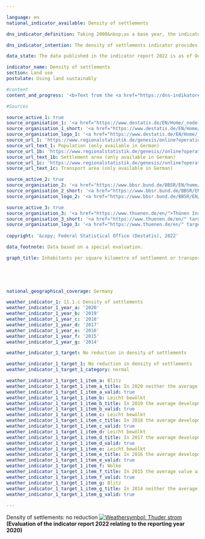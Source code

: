 ```yaml
---

language: en    
national_indicator_available: Density of settlements    

dns_indicator_definition: Taking 2000&nbsp;as a base year, the indicator shows the development of population numbers per square kilometre of settlement or transport area.    

dns_indicator_intention: The density of settlements indicator provides information about the efficiency of settlement land use. The goal of the German Government is to counteract the reduction in settlement density by implementing space-saving measures for all new construction, brownfield development, reduction of residential and commercial vacancy, and densification or dedensification of built-up areas.    

data_state: The data published in the indicator report 2022 is as of Oct 31 2022. The data shown on this platform is updated regularly, so that more current data may be available online than published in the <a href="https://dns-indikatoren.de/assets/publications/reports/en/2022.pdf">indicator report 2022</a>.    

indicator_name: Density of settlements    
section: Land use    
postulate: Using land sustainably    

#content     
content_and_progress: '<b>Text from the <a href="https://dns-indikatoren.de/assets/publications/reports/en/2021.pdf">Indicator Report 2021&nbsp;</a></b><br><br>Settlement density looks at the number of inhabitants in relation to the amount of settlement and transport area – in contrast to population density, which is based on the entire land area.<br><br>Apart from residential building land, settlement land includes areas of special functional character (such as hospitals and schools), industrial and commercial land, mixed-use land (such as shopping streets), and areas for sports, leisure and recreation. Changes in the number of inhabitants and changes in the extent of settlement and transport area both affect figures for the density of settlements.<br><br>Settlement density varies considerably between rural and non-rural areas, with the figures for 2018&nbsp;showing an average of 3,344&nbsp;people per square kilometre of settlement and transport area in non-rural districts but around 1,205&nbsp;in rural districts. 2018). Residential building land in towns and cities is frequently much more densely developed, and with more multiple-floor buildings, than in rural regions, where more scattered development incorporating larger unsealed areas such as domestic gardens is prevalent.<br><br>From 2000&nbsp;to 2009, there was a steady decline in settlement density in both rural and non-rural regions. The reduction in absolute terms is slightly smaller in non-rural areas than in rural regions. In relative terms, given the distinctly lower settlement density in rural areas, the reduction was considerably greater there, at 11%, than the 4% reduction observed in non-rural areas. Settlement density in non-rural regions been rising again since 2011. This shows that settlement and transport area in relatively urban areas is being used more efficiently than in previous years.<br><br>Looking at the trends in population numbers and settlement and transport area separately reveals marked differences between rural and non-rural regions. Between 2000&nbsp;and 2018, the amount of settlement and transport area in both rural and non-rural regions increased, though to differing extents – by 15% and 8% respectively. After rising slightly at the beginning of the century, the rural population then shrank by approximately 2.3% before increasing again by 1.8% between 2010&nbsp;and 2018. In contrast, the population in non-rural regions grew by 1.7% between 2000&nbsp;and 2010&nbsp;and again, by 5.4%, between 2011&nbsp;and 2018. The effects that the development of additional settlement and transport area had on the indicator were therefore amplified in rural regions by the declining population numbers there.<br><br>The data sources for this indicator are the population figures and the area survey by type of actual use compiled by the Federal Statistical Office. In the population numbers, the 2011&nbsp;census caused a jump in the time series. Some areas of land have moreover been reclassified in the official land register maintained by the Länder in recent years, without any actual change in the way they are used. Additionally, the switch from the old to the new land-use classification system was completed in 2016, which affected the official land-use statistics such that the data for 2016&nbsp;are not directly comparable to those for previous years. So that comparisons can nevertheless be drawn, the relevant values were extrapolated on the basis of the 2011&nbsp;census and the 2016&nbsp;reform of the land-use survey.<br><br>The distinction between rural and non-rural is based on a classification used by the Thünen Institute. The institute ascribes a degree of rurality to districts and district-free cities on the basis of geographical characteristics such as settlement density and share of farmland and woodland. The classification is thus applied to whole districts rather than to smaller entities like towns or villages.'    

#Sources    

source_active_1: true
source_organisation_1: '<a href="https://www.destatis.de/EN/Home/_node.html">Federal Statistical Office</a>'
source_organisation_1_short: '<a href="https://www.destatis.de/EN/Home/_node.html" target="_blank">Federal Statistical Office</a>'
source_organisation_logo_1: '<a href="https://www.destatis.de/EN/Home/_node.html" target="_blank"><img src="https://dnsUpgradeEnvironment.github.io/dns-indicators/public/OrgImgEn/destatis.png" alt="Federal Statistical Office" title=" Click here to visit the homepage of the organizationFederal Statistical Office" style="height:60px; width:148px; border: transparent"/></a>'
source_url_1: 'https://www.regionalstatistik.de/genesis/online?operation=previous&levelindex=0&step=0&titel=Tabellenaufbau&levelid=1668672879939&acceptscookies=false#abreadcrumb'
source_url_text_1: Population (only available in German)
source_url_1b: 'https://www.regionalstatistik.de/genesis//online?operation=table&code=33111-02-01-4&bypass=true&levelindex=1&levelid=1668501420853#abreadcrumb'
source_url_text_1b: Settlement area (only available in German)
source_url_1c: 'https://www.regionalstatistik.de/genesis//online?operation=table&code=33111-03-01-4&bypass=true&levelindex=1&levelid=1668501420853#abreadcrumb'
source_url_text_1c: Transport area (only available in German)

source_active_2: true
source_organisation_2: '<a href="https://www.bbsr.bund.de/BBSR/EN/home/_node.html">Federal Office for Research on Building, Urban Affairs and Spatial Development</a>'
source_organisation_2_short: '<a href="https://www.bbsr.bund.de/BBSR/EN/home/_node.html" target="_blank">Federal Office for Research on Building, Urban Affairs and Spatial Development</a>'
source_organisation_logo_2: '<a href="https://www.bbsr.bund.de/BBSR/EN/home/_node.html" target="_blank"><img src="https://dnsUpgradeEnvironment.github.io/dns-indicators/public/OrgImgEn/bbsr.png" alt="Federal Office for Research on Building, Urban Affairs and Spatial Development" title=" Click here to visit the homepage of the organizationFederal Office for Research on Building, Urban Affairs and Spatial Development" style="height:60px; width:148px; border: transparent"/></a>'

source_active_3: true
source_organisation_3: '<a href="https://www.thuenen.de/en/">Thünen Institute</a>'
source_organisation_3_short: '<a href="https://www.thuenen.de/en/" target="_blank">Thünen Institute</a>'
source_organisation_logo_3: '<a href="https://www.thuenen.de/en/" target="_blank"><img src="https://dnsUpgradeEnvironment.github.io/dns-indicators/public/OrgImgEn/jht.png" alt="Thünen Institute" title=" Click here to visit the homepage of the organizationThünen Institute" style="height:60px; width:148px; border: transparent"/></a>'
    
copyright: '&copy; Federal Statistical Office (Destatis), 2022'    

data_footnote: Data based on a special evaluation.    

graph_title: Inhabitants per square kilometre of settlement or transport area    

    

        

national_geographical_coverage: Germany    

weather_indicator_1: 11.1.c Density of settlements
weather_indicator_1_year_a: '2020'
weather_indicator_1_year_b: '2019'
weather_indicator_1_year_c: '2018'
weather_indicator_1_year_d: '2017'
weather_indicator_1_year_e: '2016'
weather_indicator_1_year_f: '2015'
weather_indicator_1_year_g: '2014'

weather_indicator_1_target: No reduction in density of settlements

weather_indicator_1_target_1: No reduction in density of settlements
weather_indicator_1_target_1_category: normal

weather_indicator_1_target_1_item_a: Blitz
weather_indicator_1_target_1_item_a_title: In 2020 neither the average value nor the last change pointed in the right direction.
weather_indicator_1_target_1_item_a_valid: true
weather_indicator_1_target_1_item_b: Leicht bewölkt
weather_indicator_1_target_1_item_b_title: In 2019 the average development aimed in the right direction, but in the previous year there had been a development in the wrong direction or no change at all.
weather_indicator_1_target_1_item_b_valid: true
weather_indicator_1_target_1_item_c: Leicht bewölkt
weather_indicator_1_target_1_item_c_title: In 2018 the average development aimed in the right direction, but in the previous year there had been a development in the wrong direction or no change at all.
weather_indicator_1_target_1_item_c_valid: true
weather_indicator_1_target_1_item_d: Leicht bewölkt
weather_indicator_1_target_1_item_d_title: In 2017 the average development aimed in the right direction, but in the previous year there had been a development in the wrong direction or no change at all.
weather_indicator_1_target_1_item_d_valid: true
weather_indicator_1_target_1_item_e: Leicht bewölkt
weather_indicator_1_target_1_item_e_title: In 2016 the average development aimed in the right direction, but in the previous year there had been a development in the wrong direction or no change at all.
weather_indicator_1_target_1_item_e_valid: true
weather_indicator_1_target_1_item_f: Wolke
weather_indicator_1_target_1_item_f_title: In 2015 the average value aimed in the wrong direction or indicates stagnation, but the previous year had shown a turn in the desired direction.
weather_indicator_1_target_1_item_f_valid: true
weather_indicator_1_target_1_item_g: Blitz
weather_indicator_1_target_1_item_g_title: In 2014 neither the average value nor the last change pointed in the right direction.
weather_indicator_1_target_1_item_g_valid: true    
    
---
```



<div>
  <div class="my-header">
    <label class="default">Density of settlements: no reduction
      <a href="https://dnsUpgradeEnvironment.github.io/dns-indicators/en/status"><img src="https://g205sdgs.github.io/sdg-indicators/public/Wettersymbole/Blitz.png" title="In 2020 neither the average value nor the last change pointed in the right direction." alt="Weathersymbol: Thuder strom"/>
      </a>
    </label>
  </div>
</div>
<div class="my-header-note">
  <label class="default"><b>(Evaluation of the indicator report 2022 relating to the reporting year 2020)
  </b></label>
</div>